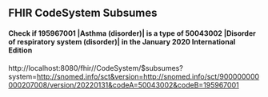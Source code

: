 ## FHIR CodeSystem Subsumes

#### Check if 195967001 |Asthma (disorder)| is a type of 50043002 |Disorder of respiratory system (disorder)| in the January 2020 International Edition
http://localhost:8080/fhir//CodeSystem/$subsumes?system=http://snomed.info/sct&version=http://snomed.info/sct/900000000000207008/version/20220131&codeA=50043002&codeB=195967001
